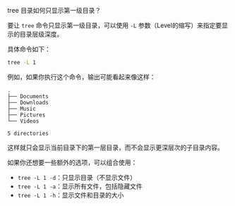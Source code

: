 tree 目录如何只显示第一级目录？

要让 `tree` 命令只显示第一级目录，可以使用 `-L` 参数（Level的缩写）来指定要显示的目录层级深度。

具体命令如下：
```bash
tree -L 1
```

例如，如果你执行这个命令，输出可能看起来像这样：
```
.
├── Documents
├── Downloads
├── Music
├── Pictures
└── Videos

5 directories
```

这样就只会显示当前目录下的第一层目录，而不会显示更深层次的子目录内容。

如果你还想要一些额外的选项，可以组合使用：
- `tree -L 1 -d`：只显示目录（不显示文件）
- `tree -L 1 -a`：显示所有文件，包括隐藏文件
- `tree -L 1 -h`：显示文件和目录的大小